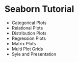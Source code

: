 # Seaborn Tutorial

+ Categorical Plots
+ Relational Plots
+ Distribution Plots
+ Regression Plots
+ Matrix Plots
+ Multi Plot Grids
+ Syle and Presentation

